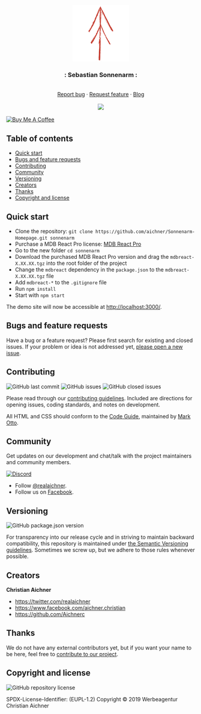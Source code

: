 <p align="center">
  <a href="https://www.aichner-christian.com/" target="_blank" rel="noopener noreferrer">
    <img src="https://github.com/aichner/Sonnenarm-Homepage/blob/add-basic-setup/src/assets/rune.png?raw=true" alt="Agency Logo" height="150">
  </a>
</p>

<h3 align="center">: Sebastian Sonnenarm :</h3>

<p align="center">
  <br>
  <a href="https://github.com/aichner/Sonnenarm-Homepage/issues/new?template=bug_report.md">Report bug</a>
  ·
  <a href="https://github.com/aichner/Sonnenarm-Homepage/issues/new?template=feature_request.md">Request feature</a>
  ·
  <a href="https://www.aichner-christian.com/damn/dev">Blog</a>
  <br>
  <br>
  <a href="https://www.codacy.com/app/aichner/Sonnenarm-Homepage">
    <img src="https://api.codacy.com/project/badge/Grade/579c145ee6cf4d7e8ae7c1c78a13617a" />
  </a>
</p>

<a href="https://www.buymeacoffee.com/M4SVRWQ" target="_blank"><img src="https://bmc-cdn.nyc3.digitaloceanspaces.com/BMC-button-images/custom_images/yellow_img.png" alt="Buy Me A Coffee" style="height: auto !important;width: auto !important;" ></a>


## Table of contents

- [Quick start](#quick-start)
- [Bugs and feature requests](#bugs-and-feature-requests)
- [Contributing](#contributing)
- [Community](#community)
- [Versioning](#versioning)
- [Creators](#creators)
- [Thanks](#thanks)
- [Copyright and license](#copyright-and-license)

## [](#quick-start)Quick start

- Clone the repository: `git clone https://github.com/aichner/Sonnenarm-Homepage.git sonnenarm`
- Purchase a MDB React Pro license: [MDB React Pro](https://mdbootstrap.com/products/react-ui-kit/)
- Go to the new folder `cd sonnenarm`
- Download the purchased MDB React Pro version and drag the `mdbreact-X.XX.XX.tgz` into the root folder of the project
- Change the `mdbreact` dependency in the `package.json` to the `mdbreact-X.XX.XX.tgz` file
- Add `mdbreact-*` to the `.gitignore` file
- Run `npm install`
- Start with `npm start`

The demo site will now be accessible at [http://localhost:3000/](http://localhost:3000/).

## [](#bug-and-feature-requests)Bugs and feature requests

Have a bug or a feature request? Please first search for existing and closed issues. If your problem or idea is not
addressed yet, [please open a new issue](https://github.com/aichner/React-MDB-Template/issues/new/choose).

## [](#contributing)Contributing

![GitHub last commit](https://img.shields.io/github/last-commit/aichner/React-MDB-Template)
![GitHub issues](https://img.shields.io/github/issues-raw/aichner/React-MDB-Template)
![GitHub closed issues](https://img.shields.io/github/issues-closed-raw/aichner/React-MDB-Template?color=green)

Please read through our
[contributing guidelines](https://github.com/aichner/React-MDB-Template/blob/master/CONTRIBUTING.md). Included are
directions for opening issues, coding standards, and notes on development.

All HTML and CSS should conform to the [Code Guide](https://github.com/mdo/code-guide), maintained by
[Mark Otto](https://github.com/mdo).

## [](#community)Community

Get updates on our development and chat/talk with the project maintainers and community members.

[![Discord][discord-badge]][discord]

- Follow [@realaichner](https://twitter.com/realaichner).
- Follow us on [Facebook](https://www.facebook.com/werbeagentur.aichner).

## [](#versioning)Versioning

![GitHub package.json version](https://img.shields.io/github/package-json/v/aichner/React-MDB-Template)

For transparency into our release cycle and in striving to maintain backward compatibility, this repository is
maintained under [the Semantic Versioning guidelines](https://semver.org/). Sometimes we screw up, but we adhere to
those rules whenever possible.

## [](#creators)Creators

**Christian Aichner**

- <https://twitter.com/realaichner>
- <https://www.facebook.com/aichner.christian>
- <https://github.com/Aichnerc>

## [](#thanks)Thanks

We do not have any external contributors yet, but if you want your name to be here, feel free
to [contribute to our project](#contributing).

## [](#copyright-and-license)Copyright and license

![GitHub repository license](https://img.shields.io/badge/license-EUPL--1.2-blue)

SPDX-License-Identifier: (EUPL-1.2)
Copyright © 2019 Werbeagentur Christian Aichner

[discord-badge]: https://img.shields.io/badge/Discord-Join%20chat%20%E2%86%92-738bd7.svg
[discord]: https://discord.gg/dnxUJmk
